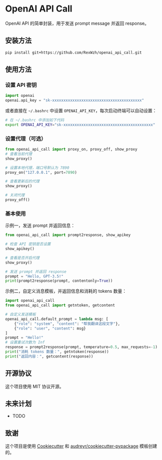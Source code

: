 # OpenAI API Call

OpenAI API 的简单封装，用于发送 prompt message 并返回 response。

## 安装方法

```bash
pip install git+https://github.com/RexWzh/openai_api_call.git
```

## 使用方法

### 设置 API 密钥

```py
import openai
openai.api_key = "sk-xxxxxxxxxxxxxxxxxxxxxxxxxxxxxxxxxxxxxxxx"
```

或者直接在 `~/.bashrc` 中设置 `OPENAI_API_KEY`，每次启动终端可以自动设置：

```bash
# 在 ~/.bashrc 中添加如下代码
export OPENAI_API_KEY="sk-xxxxxxxxxxxxxxxxxxxxxxxxxxxxxxxxxxxxxxxx"
```

### 设置代理（可选）

```py
from openai_api_call import proxy_on, proxy_off, show_proxy
# 查看当前代理
show_proxy()

# 设置本地代理，端口号默认为 7890
proxy_on("127.0.0.1", port=7890)

# 查看更新后的代理
show_proxy()

# 关闭代理
proxy_off() 
```

### 基本使用

示例一，发送 prompt 并返回信息：
```python
from openai_api_call import prompt2response, show_apikey

# 检查 API 密钥是否设置
show_apikey()

# 查看是否开启代理
show_proxy()

# 发送 prompt 并返回 response
prompt = "Hello, GPT-3.5!"
print(prompt2response(prompt, contentonly=True))
```


示例二，自定义消息模板，并返回信息和消耗的 tokens 数量：

```python
import openai_api_call
from openai_api_call import getntoken, getcontent

# 自定义发送模板
openai_api_call.default_prompt = lambda msg: [
    {"role": "system", "content": "帮我翻译这段文字"},
    {"role": "user", "content": msg}
]
prompt = "Hello!"
# 设置重试次数为 Inf
response = prompt2response(prompt, temperature=0.5, max_requests=-1)
print("消耗 tokens 数量：", getntoken(response))
print("返回内容：", getcontent(response))
```

## 开源协议

这个项目使用 MIT 协议开源。

## 未来计划

* TODO

## 致谢

这个项目是使用 [Cookiecutter](https://github.com/audreyr/cookiecutter) 和 [audreyr/cookiecutter-pypackage](https://github.com/audreyr/cookiecutter-pypackage) 模板创建的。
